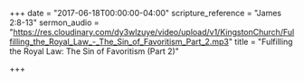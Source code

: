 +++
date = "2017-06-18T00:00:00-04:00"
scripture_reference = "James 2:8-13"
sermon_audio = "https://res.cloudinary.com/dy3wlzuye/video/upload/v1/KingstonChurch/Fulfilling_the_Royal_Law_-_The_Sin_of_Favoritism_Part_2.mp3"
title = "Fulfilling the Royal Law: The Sin of Favoritism (Part 2)"

+++
